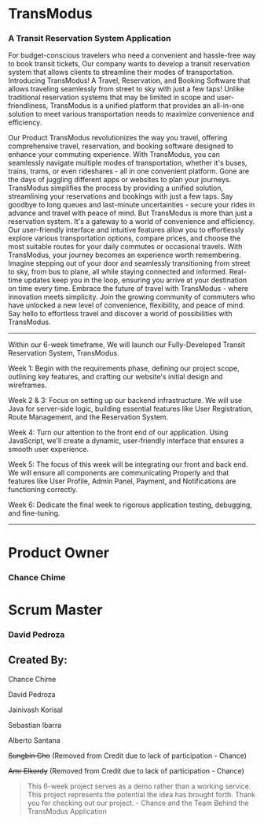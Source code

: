 # TransModus
### A Transit Reservation System Application
For budget-conscious travelers who need a convenient and hassle-free way to book transit tickets, Our company wants to develop a transit reservation system that allows clients to streamline their modes of transportation. 
Introducing TransModus! A Travel, Reservation, and Booking Software that allows traveling seamlessly from street to sky with just a few taps! 
Unlike traditional reservation systems that may be limited in scope and user-friendliness, TransModus is a unified platform that provides an all-in-one solution to meet various transportation needs to maximize convenience and efficiency. 

Our Product TransModus revolutionizes the way you travel, offering comprehensive travel, reservation, and booking software designed to enhance your commuting experience. With TransModus, you can seamlessly navigate multiple modes of transportation, whether it's buses, trains, trams, or even rideshares - all in one convenient platform. Gone are the days of juggling different apps or websites to plan your journeys.
TransModus simplifies the process by providing a unified solution, streamlining your reservations and bookings with just a few taps. Say goodbye to long queues and last-minute uncertainties - secure your rides in advance and travel with peace of mind. But TransModus is more than just a reservation system. It's a gateway to a world of convenience and efficiency. Our user-friendly interface and intuitive features allow you to effortlessly explore various transportation options, compare prices, and choose the most suitable routes for your daily commutes or occasional travels. 
With TransModus, your journey becomes an experience worth remembering. Imagine stepping out of your door and seamlessly transitioning from street to sky, from bus to plane, all while staying connected and informed. Real-time updates keep you in the loop, ensuring you arrive at your destination on time every time. Embrace the future of travel with TransModus - where innovation meets simplicity. Join the growing community of commuters who have unlocked a new level of convenience, flexibility, and peace of mind. Say hello to effortless travel and discover a world of possibilities with TransModus. 

---

Within our 6-week timeframe, We will launch our Fully-Developed Transit Reservation System, TransModus.

Week 1: Begin with the requirements phase, defining our project scope, outlining key features, and crafting our website's initial design and wireframes.

Week 2 & 3: Focus on setting up our backend infrastructure. We will use Java for server-side logic, building essential features like User Registration, Route Management, and the Reservation System.

Week 4: Turn our attention to the front end of our application. Using JavaScript, we'll create a dynamic, user-friendly interface that ensures a smooth user experience.

Week 5: The focus of this week will be integrating our front and back end. We will ensure all components are communicating Properly and that features like User Profile, Admin Panel, Payment, and Notifications are functioning correctly. 

Week 6: Dedicate the final week to rigorous application testing, debugging, and fine-tuning.

---
# Product Owner
### Chance Chime

# Scrum Master
### David Pedroza

## Created By: 
Chance Chime

David Pedroza

Jainivash Korisal

Sebastian Ibarra

Alberto Santana

~~Sungbin Cho~~ (Removed from Credit due to lack of participation - Chance)

~~Amr Elkordy~~ (Removed from Credit due to lack of participation - Chance)

 
> This 6-week project serves as a demo rather than a working service. This project represents the potential the idea has brought forth. Thank you for checking out our project. - Chance and the Team Behind the TransModus Application
